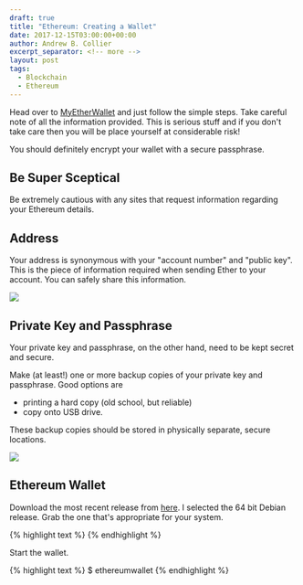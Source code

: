 ```yaml
---
draft: true
title: "Ethereum: Creating a Wallet"
date: 2017-12-15T03:00:00+00:00
author: Andrew B. Collier
excerpt_separator: <!-- more -->
layout: post
tags:
  - Blockchain
  - Ethereum
---
```


Head over to [MyEtherWallet](https://www.myetherwallet.com/) and just follow the simple steps. Take careful note of all the information provided. This is serious stuff and if you don't take care then you will be place yourself at considerable risk!

<!-- more -->

You should definitely encrypt your wallet with a secure passphrase.

## Be Super Sceptical

Be extremely cautious with any sites that request information regarding your Ethereum details.

## Address

Your address is synonymous with your "account number" and "public key". This is the piece of information required when sending Ether to your account. You can safely share this information.

![](/img/2017/12/myetherwallet-details.png)

## Private Key and Passphrase

Your private key and passphrase, on the other hand, need to be kept secret and secure.

Make (at least!) one or more backup copies of your private key and passphrase. Good options are

- printing a hard copy (old school, but reliable)
- copy onto USB drive.

These backup copies should be stored in physically separate, secure locations.

![](/img/2017/12/xkcd-password-strength.png)

## Ethereum Wallet

Download the most recent release from [here](https://github.com/ethereum/mist/releases). I selected the 64 bit Debian release. Grab the one that's appropriate for your system.

{% highlight text %}
{% endhighlight %}

Start the wallet.

{% highlight text %}
$ ethereumwallet
{% endhighlight %}